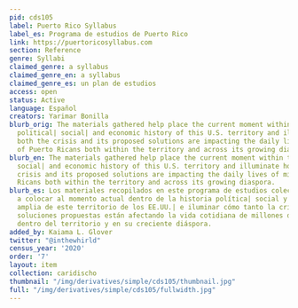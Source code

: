 ```yaml
---
pid: cds105
label: Puerto Rico Syllabus
label_es: Programa de estudios de Puerto Rico
link: https://puertoricosyllabus.com
section: Reference
genre: Syllabi
claimed_genre: a syllabus
claimed_genre_en: a syllabus
claimed_genre_es: un plan de estudios
access: open
status: Active
language: Español
creators: Yarimar Bonilla
blurb_orig: The materials gathered help place the current moment within the larger
  political| social| and economic history of this U.S. territory and illuminate how
  both the crisis and its proposed solutions are impacting the daily lives of millions
  of Puerto Ricans both within the territory and across its growing diaspora.
blurb_en: The materials gathered help place the current moment within the larger political|
  social| and economic history of this U.S. territory and illuminate how both the
  crisis and its proposed solutions are impacting the daily lives of millions of Puerto
  Ricans both within the territory and across its growing diaspora.
blurb_es: Los materiales recopilados en este programa de estudios colectivo ayudan
  a colocar al momento actual dentro de la historia política| social y económica más
  amplia de este territorio de los EE.UU.| e iluminar cómo tanto la crisis como sus
  soluciones propuestas están afectando la vida cotidiana de millones de puertorriqueños
  dentro del territorio y en su creciente diáspora.
added_by: Kaiama L. Glover
twitter: "@inthewhirld"
census_year: '2020'
order: '7'
layout: item
collection: caridischo
thumbnail: "/img/derivatives/simple/cds105/thumbnail.jpg"
full: "/img/derivatives/simple/cds105/fullwidth.jpg"
---
```

